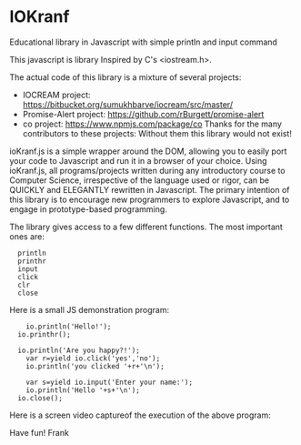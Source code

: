 # IOKranf
Educational library in Javascript with simple println and input command

This javascript is library Inspired by C's <iostream.h>. 

The actual code of this library is a mixture of several projects:
* IOCREAM project: https://bitbucket.org/sumukhbarve/iocream/src/master/
* Promise-Alert project: https://github.com/rBurgett/promise-alert
* co project: https://www.npmjs.com/package/co
Thanks for the many contributors to these projects: Without them this library would not exist!

ioKranf.js is a simple wrapper around the DOM, allowing you to easily port your code to Javascript and run it in a browser of your choice. Using ioKranf.js, all programs/projects written during any introductory course to Computer Science, irrespective of the language used or rigor, can be QUICKLY and ELEGANTLY rewritten in Javascript. The primary intention of this library is to encourage new programmers to explore Javascript, and to engage in prototype-based programming.

The library gives access to a few different functions. The most important ones are:
```
  println
  printhr
  input
  click
  clr
  close
```

Here is a small JS demonstration  program:
```
	io.println('Hello!');
  io.printhr();
    
  io.println('Are you happy?!');
	var r=yield io.click('yes','no');
	io.println('you clicked '+r+'\n');
	
	var s=yield io.input('Enter your name:');
	io.println('Hello '+s+'\n');
  io.close();
```

Here is a screen video captureof the execution of the above program:


Have fun!
Frank
